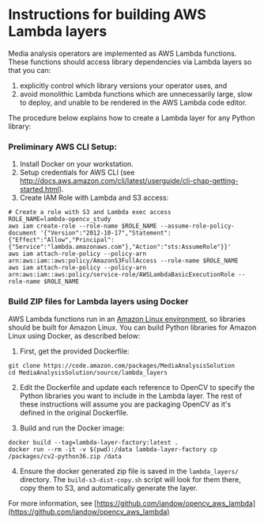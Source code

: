 # Instructions for building AWS Lambda layers

Media analysis operators are implemented as AWS Lambda functions. These functions should access library dependencies via Lambda layers so that you can:
1) explicitly control which library versions your operator uses, and 
2) avoid monolithic Lambda functions which are unnecessarily large, slow to deploy, and unable to be rendered in the AWS Lambda code editor.

The procedure below explains how to create a Lambda layer for any Python library:

### Preliminary AWS CLI Setup: 
1. Install Docker on your workstation.
2. Setup credentials for AWS CLI (see http://docs.aws.amazon.com/cli/latest/userguide/cli-chap-getting-started.html).
3. Create IAM Role with Lambda and S3 access:
```
# Create a role with S3 and Lambda exec access
ROLE_NAME=lambda-opencv_study
aws iam create-role --role-name $ROLE_NAME --assume-role-policy-document '{"Version":"2012-10-17","Statement":{"Effect":"Allow","Principal":{"Service":"lambda.amazonaws.com"},"Action":"sts:AssumeRole"}}'
aws iam attach-role-policy --policy-arn arn:aws:iam::aws:policy/AmazonS3FullAccess --role-name $ROLE_NAME
aws iam attach-role-policy --policy-arn arn:aws:iam::aws:policy/service-role/AWSLambdaBasicExecutionRole --role-name $ROLE_NAME
```

### Build ZIP files for Lambda layers using Docker

AWS Lambda functions run in an [Amazon Linux environment](https://docs.aws.amazon.com/lambda/latest/dg/current-supported-versions.html), so libraries should be built for Amazon Linux. You can build Python libraries for Amazon Linux using Docker, as described below:

1. First, get the provided Dockerfile:
```
git clone https://code.amazon.com/packages/MediaAnalysisSolution
cd MediaAnalysisSolution/source/lambda_layers
```

2. Edit the Dockerfile and update each reference to OpenCV to specify the Python libraries you want to include in the Lambda layer. The rest of these instructions will assume you are packaging OpenCV as it's defined in the original Dockerfile.

3. Build and run the Docker image:
```
docker build --tag=lambda-layer-factory:latest .
docker run --rm -it -v $(pwd):/data lambda-layer-factory cp /packages/cv2-python36.zip /data
```

4. Ensure the docker generated zip file is saved in the `lambda_layers/` directory. The `build-s3-dist-copy.sh` script will look for them there, copy them to S3, and automatically generate the layer.

For more information, see [https://github.com/iandow/opencv_aws_lambda](https://github.com/iandow/opencv_aws_lambda)
